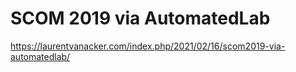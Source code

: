 # SCOM 2019 via AutomatedLab

https://laurentvanacker.com/index.php/2021/02/16/scom2019-via-automatedlab/
